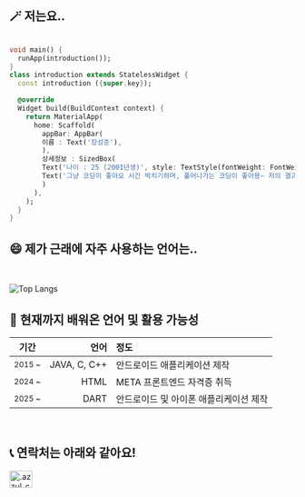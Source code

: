 ## 🪄 저는요.. <!-- 나에 대해서 설명하는 부분 코드 블럭 -->

``` dart

void main() {
  runApp(introduction());
}
class introduction extends StatelessWidget {
  const introduction ({super.key});

  @override
  Widget build(BuildContext context) {
    return MaterialApp(
      home: Scaffold(
        appBar: AppBar(
        이름 : Text('장성준'),
        ),
        상세정보 : SizedBox(
        Text('나이 : 25 (2001년생)', style: TextStyle(fontWeight: FontWeight.bold, fontSize: 25)),
        Text('그냥 코딩이 좋아요 시간 박치기하며, 풀어나가는 코딩이 좋아용~ 저의 결과물을 보고 싶으시면 밑으로 내려보세요!', style: TextStyle(fontWeight: FontWeight.bold, fontSize: 25)),
        )
      ),
    );
  }
}


```

## 😄 제가 근래에 자주 사용하는 언어는..
<br>

![Top Langs](https://github-readme-stats.vercel.app/api/top-langs/?username=NE7K&layout=compact)


## 🌱 현재까지 배워온 언어 및 활용 가능성
<div markdown="1">

|기간|언어|정도|
|:-:|-:|:-|
|<sub>2015 ~ </sub> | JAVA, C, C++ | 안드로이드 애플리케이션 제작 |
|<sub>2024 ~ </sub> | HTML | META 프론트엔드 자격증 취득 |
|<sub>2025 ~ </sub> | DART | 안드로이드 및 아이폰 애플리케이션 제작 |

</div>

<br>

## 📞 연락처는 아래와 같아요!

<p align="left">
<a href="https://discord.gg/.azzul_carrot" target="blank"><img align="center" src="https://raw.githubusercontent.com/rahuldkjain/github-profile-readme-generator/master/src/images/icons/Social/discord.svg" alt=".azzul_carrot" height="30" width="40" /></a>
</p>
